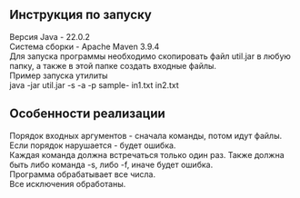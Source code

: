 ## Инструкция по запуску
Версия Java - 22.0.2</br>
Система сборки - Apache Maven 3.9.4</br>
Для запуска программы необходимо скопировать файл util.jar в любую папку, а также в этой папке создать входные файлы.</br>
Пример запуска утилиты</br>
java -jar util.jar -s -a -p sample- in1.txt in2.txt
## Особенности реализации
Порядок входных аргументов - сначала команды, потом идут файлы. Если порядок нарушается - будет ошибка. </br>
Каждая команда должна встречаться только один раз. Также должна быть либо команда -s, либо -f, иначе будет ошибка.</br>
Программа обрабатывает все числа.</br>
Все исключения обработаны.
